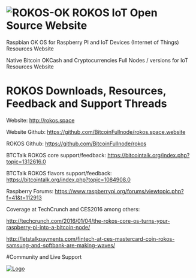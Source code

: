![ROKOS-OK](http://i.imgur.com/XPXrqBg.png)
ROKOS IoT Open Source Website
=========================== 

Raspbian OK OS for Raspberry PI and IoT Devices (Internet of Things) Resources Website

Native Bitcoin OKCash and Cryptocurrencies Full Nodes / versions for IoT Resources Website

ROKOS Downloads, Resources, Feedback and Support Threads 
===========================

Website: http://rokos.space

Website Github: https://github.com/BitcoinFullnode/rokos.space.website

ROKOS Github: https://github.com/BitcoinFullnode/rokos

BTCTalk ROKOS core support/feedback: https://bitcointalk.org/index.php?topic=1312616.0

BTCTalk ROKOS flavors support/feedback: https://bitcointalk.org/index.php?topic=1084908.0

Raspberry Forums: https://www.raspberrypi.org/forums/viewtopic.php?f=41&t=112913

Coverage at TechCrunch and CES2016 among others: 

http://techcrunch.com/2016/01/04/the-rokos-core-os-turns-your-raspberry-pi-into-a-bitcoin-node/

http://letstalkpayments.com/fintech-at-ces-mastercard-coin-rokos-samsung-and-softbank-are-making-waves/


#Community and Live Support

<a href="https://discord.gg/grvpc8c">
    <img alt="Logo" src="https://discordapp.com/api/guilds/213747404745211904/widget.png?style=banner2">
  </a>
